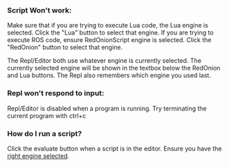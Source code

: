 ### Script Won't work:
Make sure that if you are trying to execute Lua code, the Lua engine is selected. Click the "Lua" button to select that engine.
If you are trying to execute ROS code, ensure RedOnionScript engine is selected. Click the "RedOnion" button to select that engine.

The Repl/Editor both use whatever engine is currently selected. The currently selected engine will be shown in the textbox below the RedOnion and Lua buttons. The Repl also remembers which engine you used last.

### Repl won't respond to input:
Repl/Editor is disabled when a program is running.
Try terminating the current program with ctrl+c

### How do I run a script?
Click the evaluate button when a script is in the editor. Ensure you have the [right engine selected](https://github.com/evandisoft/RedOnion/blob/master/TroubleShooting.md#script-wont-work).
